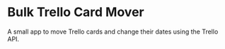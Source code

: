 # Bulk Trello Card Mover
A small app to move Trello cards and change their dates using the Trello API.
